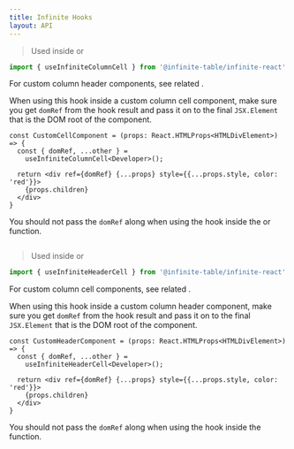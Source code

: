 ```yaml
---
title: Infinite Hooks
layout: API
---
```



<PropTable>

<Prop name="useInfiniteColumnCell" >

> Used inside <PropLink name="columns.render" /> or <PropLink name="column.components.ColumnCell" />

```ts
import { useInfiniteColumnCell } from '@infinite-table/infinite-react'
```

For custom column header components, see related <HookLink name="useInfiniteHeaderCell" />.

When using this hook inside a <PropLink name="columns.components.ColumnCell" code={false}>custom column cell component</PropLink>, make sure you get `domRef` from the hook result and pass it on to the final `JSX.Element` that is the DOM root of the component.


```tsx
const CustomCellComponent = (props: React.HTMLProps<HTMLDivElement>) => {
  const { domRef, ...other } =
    useInfiniteColumnCell<Developer>();

  return <div ref={domRef} {...props} style={{...props.style, color: 'red'}}>
    {props.children}
  </div>
}
```

You should not pass the `domRef` along when using the hook inside the
 <PropLink name="columns.render" /> or <PropLink name="columns.renderValue" /> function.

<Sandpack title="Column with render & useInfiniteColumnCell">

```tsx file=../../reference/column-render-hooks-example.page.tsx

```

</Sandpack>

</Prop>


<Prop name="useInfiniteHeaderCell" >

> Used inside <PropLink name="columns.header" /> or <PropLink name="column.components.HeaderCell" />

```ts
import { useInfiniteHeaderCell } from '@infinite-table/infinite-react'
```

For custom column cell components, see related <HookLink name="useInfiniteColumnCell" />.

When using this hook inside a <PropLink name="columns.components.HeaderCell" code={false}>custom column header component</PropLink>, make sure you get `domRef` from the hook result and pass it on to the final `JSX.Element` that is the DOM root of the component.


```tsx
const CustomHeaderComponent = (props: React.HTMLProps<HTMLDivElement>) => {
  const { domRef, ...other } =
    useInfiniteHeaderCell<Developer>();

  return <div ref={domRef} {...props} style={{...props.style, color: 'red'}}>
    {props.children}
  </div>
}
```

You should not pass the `domRef` along when using the hook inside the
 <PropLink name="columns.header" /> function.

<Sandpack title="Column with custom header & useInfiniteHeaderCell">

```tsx file=../../reference/column-header-hooks-example.page.tsx

```

</Sandpack>

</Prop>

</PropTable>